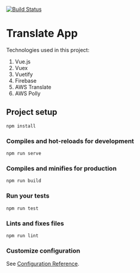 [![Build Status](https://travis-ci.com/mucahitnezir/translate.svg?token=DqbmUFcRjxqJSycXzqVx&branch=master)](https://travis-ci.com/mucahitnezir/translate)

# Translate App

Technologies used in this project:
1. Vue.js
2. Vuex
3. Vuetify
4. Firebase
5. AWS Translate
6. AWS Polly

## Project setup
```
npm install
```

### Compiles and hot-reloads for development
```
npm run serve
```

### Compiles and minifies for production
```
npm run build
```

### Run your tests
```
npm run test
```

### Lints and fixes files
```
npm run lint
```

### Customize configuration
See [Configuration Reference](https://cli.vuejs.org/config/).
